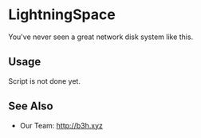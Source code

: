 LightningSpace
============

You've never seen a great network disk system like this.


Usage
-----

Script is not done yet.


See Also
--------

 * Our Team: http://b3h.xyz
